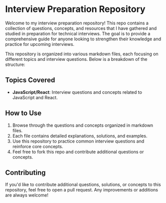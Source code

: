 # Interview Preparation Repository

Welcome to my interview preparation repository! This repo contains a collection of questions, concepts, and resources that I have gathered and studied in preparation for technical interviews. The goal is to provide a comprehensive guide for anyone looking to strengthen their knowledge and practice for upcoming interviews.

This repository is organized into various markdown files, each focusing on different topics and interview questions. Below is a breakdown of the structure:
  
## Topics Covered

<!-- - **Data Structures**: Arrays, Linked Lists, Stacks, Queues, Trees, Graphs, etc. -->
<!-- - **Algorithms**: Sorting, Searching, Dynamic Programming, Greedy Algorithms, etc. -->
<!-- - **System Design**: Principles, real-world examples, and problem-solving. -->
- **JavaScript/React**: Interview questions and concepts related to JavaScript and React.
<!-- - **Backend Development**: Concepts, questions, and scenarios related to backend technologies. -->
<!-- - **Other Topics**: Miscellaneous interview prep topics like databases, networking, and concurrency. -->

## How to Use

1. Browse through the questions and concepts organized in markdown files.
2. Each file contains detailed explanations, solutions, and examples.
3. Use this repository to practice common interview questions and reinforce core concepts.
4. Feel free to fork this repo and contribute additional questions or concepts.

## Contributing

If you'd like to contribute additional questions, solutions, or concepts to this repository, feel free to open a pull request. Any improvements or additions are always welcome!